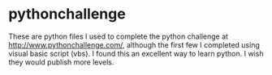 # pythonchallenge
These are python files I used to complete the python challenge at http://www.pythonchallenge.com/, although the first few I completed using visual basic script (vbs).  I found this an excellent way to learn python.  I wish they would publish more levels.
